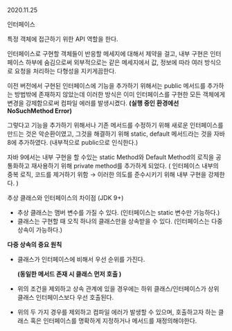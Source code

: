 2020.11.25

인터페이스

특정 객체에 접근하기 위한 API 역할을 한다.

인터페이스로 구현할 객체들이 반응할 메세지에 대해서 제약을 걸고, 내부 구현은 인터페이스 하부에 숨김으로써 외부적으로는 같은 메세지에서 값, 정보에 따라 여러 방식으로 요청을 처리하는 다형성을 지키게끔한다.

이전 버전에서 구현된 인터페이스에 기능을 추가하기 위해서는 public 메서드를 추가하는 방법밖에 존재하지 않았는데 이러한 방식은 이미 인터페이스를 구현한 모든 객체에게 변경을 강제함으로써 컴파일 에러를 발생시켰다. **(실행 중인 환경에선 NoSuchMethod Error)**

그렇다고 기능을 추가하기 위해서나 기존 메서드를 수정하기 위해 새로운 인터페이스를 만드는 것은 악순환이였고, 그것을 해결하기 위해 static, default 메서드라는 것을 자바 8에 추가하였다. (내부적으로 public으로 인식한다.)

자바 9에서는 내부 구현을 할 수있는 static Method와 Default Method의 로직을 공통화하고 재사용하기 위해 private method를 추가하게 되었다. ( 인터페이스 내부의 중복 로직, 코드를 제거하기 위함 → 이러한 의도를 준수시키기 위해 내부 구현을 강제한다. )   

추상 클래스와 인터페이스의 차이점 (JDK 9+)

- 추상 클래스는 맴버 변수를 가질 수 있다. (인터페이스는 static 변수만 가능하다.)
- 클래스는 구현할 때 오직 하나의 클래스만을 상속받을 수 있다. (인터페이스는 다중 상속이 가능하다.)

**다중 상속의 중요 원칙**

- 클래스가 인터페이스에 비해서 우선 순위를 가진다.

    **(동일한 메서드 존재 시 클래스 먼저 호출 )**

- 위의 조건을 제외하고 상속 관계에 있을 경우에는 하위 클래스/인터페이스가 상위 클래스 인터페이스보다 우선 호출된다.
- 위의 두 가지 경우를 제외하고 컴파일 에러가 발생할 수 있으며, 호출하고자 하는 클래스 혹은 인터페이스를 명확하게 지정하거나 메서드를 재정의해야한다.